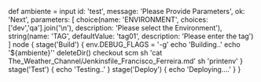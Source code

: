 def ambiente = input id: 'test', message: 'Please Provide Parameters', ok: 'Next',
parameters: [
choice(name: 'ENVIRONMENT',
choices: ['dev','qa'].join('\n'),
description: 'Please select the Environment'),
string(name: 'TAG',
defaultValue: 'tag01',
description: 'Please enter the tag')
]
node {
stage('Build') {
env.DEBUG_FLAGS = '-g'
echo 'Building..'
echo '${ambiente}''
deleteDir()
checkout scm
sh 'cat The_Weather_Channel/Jenkinsfile_Francisco_Ferreira.md'
sh 'printenv'
}
stage('Test') {
echo 'Testing..'
}
stage('Deploy') {
echo 'Deploying....'
}
}